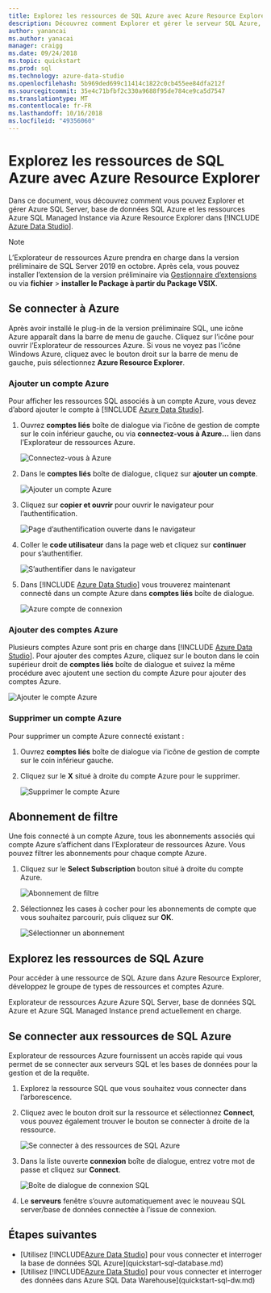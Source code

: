 ```yaml
---
title: Explorez les ressources de SQL Azure avec Azure Resource Explorer | Microsoft Docs
description: Découvrez comment Explorer et gérer le serveur SQL Azure, Azure SQL DB et Azure SQL Managed Instance via Azure Resource Explorer.
author: yanancai
ms.author: yanacai
manager: craigg
ms.date: 09/24/2018
ms.topic: quickstart
ms.prod: sql
ms.technology: azure-data-studio
ms.openlocfilehash: 5b969ded699c11414c1822c0cb455ee84dfa212f
ms.sourcegitcommit: 35e4c71bfbf2c330a9688f95de784ce9ca5d7547
ms.translationtype: MT
ms.contentlocale: fr-FR
ms.lasthandoff: 10/16/2018
ms.locfileid: "49356060"
---
```

# <a name="explore-azure-sql-resources-with-azure-resource-explorer"></a>Explorez les ressources de SQL Azure avec Azure Resource Explorer

Dans ce document, vous découvrez comment vous pouvez Explorer et gérer Azure SQL Server, base de données SQL Azure et les ressources Azure SQL Managed Instance via Azure Resource Explorer dans [!INCLUDE [Azure Data Studio](../includes/name-sos-short.md)].

>[!NOTE]
>L’Explorateur de ressources Azure prendra en charge dans la version préliminaire de SQL Server 2019 en octobre. Après cela, vous pouvez installer l’extension de la version préliminaire via [Gestionnaire d’extensions](extensions.md) ou via **fichier** > **installer le Package à partir du Package VSIX**.


## <a name="connect-to-azure"></a>Se connecter à Azure

Après avoir installé le plug-in de la version préliminaire SQL, une icône Azure apparaît dans la barre de menu de gauche. Cliquez sur l’icône pour ouvrir l’Explorateur de ressources Azure. Si vous ne voyez pas l’icône Windows Azure, cliquez avec le bouton droit sur la barre de menu de gauche, puis sélectionnez **Azure Resource Explorer**.

### <a name="add-an-azure-account"></a>Ajouter un compte Azure

Pour afficher les ressources SQL associés à un compte Azure, vous devez d’abord ajouter le compte à [!INCLUDE [Azure Data Studio](../includes/name-sos-short.md)].

1. Ouvrez **comptes liés** boîte de dialogue via l’icône de gestion de compte sur le coin inférieur gauche, ou via **connectez-vous à Azure...**  lien dans l’Explorateur de ressources Azure.

    ![Connectez-vous à Azure](media/azure-resource-explorer/sign-in-to-azure.png)

2. Dans le **comptes liés** boîte de dialogue, cliquez sur **ajouter un compte**.

    ![Ajouter un compte Azure](media/azure-resource-explorer/add-an-azure-account.png)

3. Cliquez sur **copier et ouvrir** pour ouvrir le navigateur pour l’authentification.

    ![Page d’authentification ouverte dans le navigateur](media/azure-resource-explorer/open-authentication-in-browser.png)

4. Coller le **code utilisateur** dans la page web et cliquez sur **continuer** pour s’authentifier.

    ![S’authentifier dans le navigateur](media/azure-resource-explorer/authenticate-in-browser.png)

5. Dans [!INCLUDE [Azure Data Studio](../includes/name-sos-short.md)] vous trouverez maintenant connecté dans un compte Azure dans **comptes liés** boîte de dialogue.

    ![Azure compte de connexion](media/azure-resource-explorer/signed-in-azure-account.png)

### <a name="add-more-azure-accounts"></a>Ajouter des comptes Azure

Plusieurs comptes Azure sont pris en charge dans [!INCLUDE [Azure Data Studio](../includes/name-sos-short.md)]. Pour ajouter des comptes Azure, cliquez sur le bouton dans le coin supérieur droit de **comptes liés** boîte de dialogue et suivez la même procédure avec ajoutent une section du compte Azure pour ajouter des comptes Azure.

![Ajouter le compte Azure](media/azure-resource-explorer/add-more-azure-account.png)

### <a name="remove-an-azure-account"></a>Supprimer un compte Azure

Pour supprimer un compte Azure connecté existant :

1. Ouvrez **comptes liés** boîte de dialogue via l’icône de gestion de compte sur le coin inférieur gauche.
2. Cliquez sur le **X** situé à droite du compte Azure pour le supprimer.

    ![Supprimer le compte Azure](media/azure-resource-explorer/remove-azure-account.png)

## <a name="filter-subscription"></a>Abonnement de filtre

Une fois connecté à un compte Azure, tous les abonnements associés qui compte Azure s’affichent dans l’Explorateur de ressources Azure. Vous pouvez filtrer les abonnements pour chaque compte Azure.

1. Cliquez sur le **Select Subscription** bouton situé à droite du compte Azure.

   ![Abonnement de filtre](media/azure-resource-explorer/filter-subscription.png)

2. Sélectionnez les cases à cocher pour les abonnements de compte que vous souhaitez parcourir, puis cliquez sur **OK**.

   ![Sélectionner un abonnement](media/azure-resource-explorer/select-subscription.png)

## <a name="explore-azure-sql-resources"></a>Explorez les ressources de SQL Azure

Pour accéder à une ressource de SQL Azure dans Azure Resource Explorer, développez le groupe de types de ressources et comptes Azure.

Explorateur de ressources Azure Azure SQL Server, base de données SQL Azure et Azure SQL Managed Instance prend actuellement en charge.

## <a name="connect-to-azure-sql-resources"></a>Se connecter aux ressources de SQL Azure

Explorateur de ressources Azure fournissent un accès rapide qui vous permet de se connecter aux serveurs SQL et les bases de données pour la gestion et de la requête. 

1. Explorez la ressource SQL que vous souhaitez vous connecter dans l’arborescence.
2. Cliquez avec le bouton droit sur la ressource et sélectionnez **Connect**, vous pouvez également trouver le bouton se connecter à droite de la ressource.

   ![Se connecter à des ressources de SQL Azure](media/azure-resource-explorer/connect-to-azure-sql-resource.png)

3. Dans la liste ouverte **connexion** boîte de dialogue, entrez votre mot de passe et cliquez sur **Connect**.

   ![Boîte de dialogue de connexion SQL](media/azure-resource-explorer/sql-connection-dialog.png)
4. Le **serveurs** fenêtre s’ouvre automatiquement avec le nouveau SQL server/base de données connectée à l’issue de connexion.

## <a name="next-steps"></a>Étapes suivantes

- [Utilisez [!INCLUDE[Azure Data Studio](../includes/name-sos-short.md)] pour vous connecter et interroger la base de données SQL Azure](quickstart-sql-database.md)
- [Utilisez [!INCLUDE[Azure Data Studio](../includes/name-sos-short.md)] pour vous connecter et interroger des données dans Azure SQL Data Warehouse](quickstart-sql-dw.md)